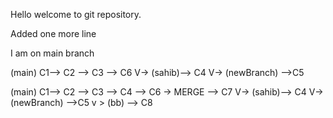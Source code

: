 Hello welcome to git repository.

Added one more line

I am on main branch





(main) C1--> C2 --> C3 --> C6
                  V-> (sahib)--> C4
                  V->  (newBranch) -->C5


(main) C1--> C2 --> C3 --> C4 --> C6 -> MERGE --> C7
                  V-> (sahib)--> C4
                  V->  (newBranch) -->C5
                                                v
                                                > (bb) --> C8